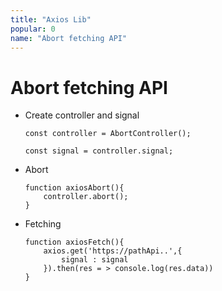 ```yaml
---
title: "Axios Lib"
popular: 0
name: "Abort fetching API"
---
```


# Abort fetching API

- Create controller and signal

  ```
  const controller = AbortController();
  ```

  ```
  const signal = controller.signal;
  ```

- Abort

  ```
  function axiosAbort(){
      controller.abort();
  }
  ```

- Fetching

  ```
  function axiosFetch(){
      axios.get('https://pathApi..',{
          signal : signal
      }).then(res = > console.log(res.data))
  }
  ```
